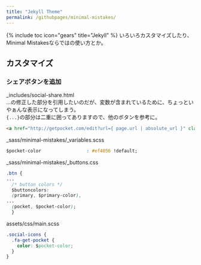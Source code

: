 ```yaml
---
title: "Jekyll Theme"
permalink: /githubpages/minimal-mistakes/
---
```

{% include toc icon="gears" title="Jekyll" %} いろいろカスタマイズしたり、Minimal Mistakesならではの使い方とか。

## カスタマイズ
### シェアボタンを追加
 
_includes/social-share.html  
…の修正した部分を引用したいのだが、変数が含まれているために、ちょっといやぁんな表示になってしまう。  
`{...}`の部分は二重に囲ってありますので、他のボタンを参考に。
```html
<a href="http://getpocket.com/edit?url={ page.url | absolute_url }" class="btn btn--get-pocket" title="{ site.data.ui-text[site.locale].share_on_label | default: 'Share on' } Pocket"><i class="fa fa-fw fa-get-pocket" aria-hidden="true"></i><span> Pocket</span></a>
```
_sass/minimal-mistakes/_variables.scss
```css
$pocket-color                 : #ef4056 !default;
```
_sass/minimal-mistakes/_buttons.css
```css
.btn {
...
  /* button colors */
  $buttoncolors:
  (primary, $primary-color),
...
  (pocket, $pocket-color);
  }
```
assets/css/main.scss
```css
.social-icons {
  .fa-get-pocket {
    color: $pocket-color;
  }
}
```